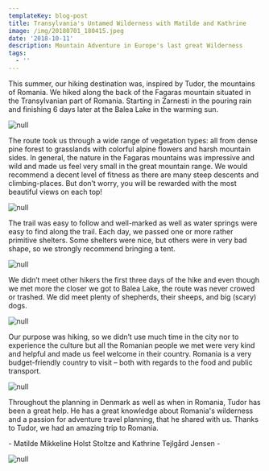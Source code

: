 ```yaml
---
templateKey: blog-post
title: Transylvania's Untamed Wilderness with Matilde and Kathrine
image: /img/20180701_180415.jpeg
date: '2018-10-11'
description: Mountain Adventure in Europe's last great Wilderness
tags:
  - ''
---
```

This summer, our hiking destination was, inspired by Tudor, the mountains of Romania. We hiked along the back of the Fagaras mountain situated in the Transylvanian part of Romania. Starting in Zarnesti in the pouring rain and finishing 6 days later at the Balea Lake in the warming sun.

![null](/img/my-post.jpg)

The route took us through a wide range of vegetation types: all from dense pine forest to grasslands with colorful alpine flowers and harsh mountain sides. In general, the nature in the Fagaras mountains was impressive and wild and made us feel very small in the great mountain range. We would recommend a decent level of fitness as there are many steep descents and climbing-places. But don’t worry, you will be rewarded with the most beautiful views on each top!

![null](/img/my-post-1-.jpg)

The trail was easy to follow and well-marked as well as water springs were easy to find along the trail. Each day, we passed one or more rather primitive shelters. Some shelters were nice, but others were in very bad shape, so we strongly recommend bringing a tent.

![null](/img/20180702_094920.jpeg)

We didn’t meet other hikers the first three days of the hike and even though we met more the closer we got to Balea Lake, the route was never crowed or trashed. We did meet plenty of shepherds, their sheeps, and big (scary) dogs.

![null](/img/20180701_180415.jpeg)

Our purpose was hiking, so we didn’t use much time in the city nor to experience the culture but all the Romanian people we met were very kind and helpful and made us feel welcome in their country. Romania is a very budget-friendly country to visit – both with regards to the food and public transport.

![null](/img/20180703_112920.jpeg)

Throughout the planning in Denmark as well as when in Romania, Tudor has been a great help. He has a great knowledge about Romania's wilderness and a passion for adventure travel planning, that he shared with us. Thanks to Tudor, we had an amazing trip to Romania.

\- Matilde Mikkeline Holst Stoltze and Kathrine Tejlgård Jensen -

![null](/img/20180702_120101.jpeg)
